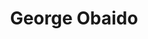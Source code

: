 ---
name: George Obaido
title: George Obaido
link: https://georgeobaido.com/
image: "/assets/organization/organizers/george.jpg"
---